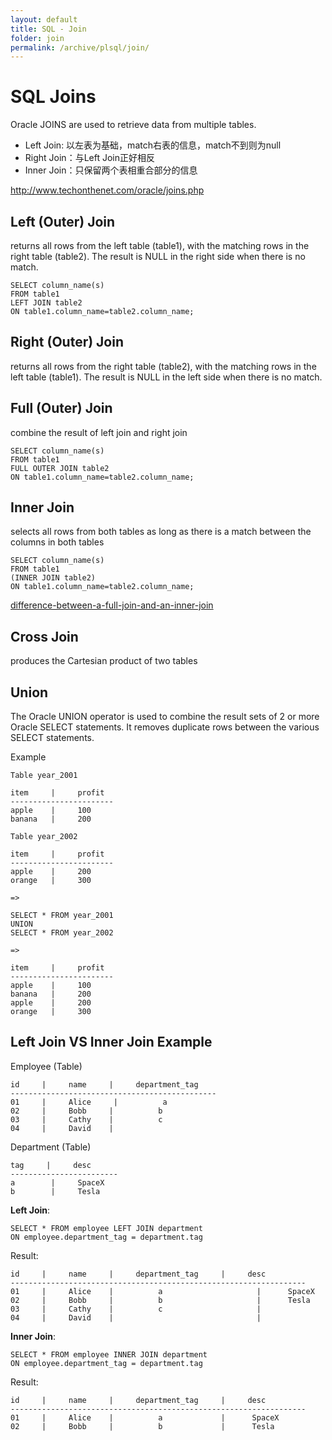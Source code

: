 ```yaml
---
layout: default
title: SQL - Join
folder: join
permalink: /archive/plsql/join/
---
```



# SQL Joins

Oracle JOINS are used to retrieve data from multiple tables.

- Left Join: 以左表为基础，match右表的信息，match不到则为null
- Right Join：与Left Join正好相反
- Inner Join：只保留两个表相重合部分的信息

http://www.techonthenet.com/oracle/joins.php

## Left (Outer) Join

returns all rows from the left table (table1), with the matching rows in the right table (table2). 
The result is NULL in the right side when there is no match.

```
SELECT column_name(s)
FROM table1
LEFT JOIN table2
ON table1.column_name=table2.column_name;
```

## Right (Outer) Join

returns all rows from the right table (table2), with the matching rows in the left table (table1). 
The result is NULL in the left side when there is no match.

## Full (Outer) Join

combine the result of left join and right join

```
SELECT column_name(s)
FROM table1
FULL OUTER JOIN table2
ON table1.column_name=table2.column_name;
```

## Inner Join

selects all rows from both tables as long as there is a match between the columns in both tables

```
SELECT column_name(s)
FROM table1
(INNER JOIN table2)
ON table1.column_name=table2.column_name;
```

[difference-between-a-full-join-and-an-inner-join](http://www.programmerinterview.com/index.php/database-sql/difference-between-a-full-join-and-an-inner-join/)

## Cross Join

produces the Cartesian product of two tables

## Union

The Oracle UNION operator is used to combine the result sets of 2 or more Oracle SELECT statements. 
It removes duplicate rows between the various SELECT statements.

Example

```
Table year_2001

item     |     profit
-----------------------
apple    |     100
banana   |     200

Table year_2002

item     |     profit
-----------------------
apple    |     200
orange   |     300

=>

SELECT * FROM year_2001
UNION
SELECT * FROM year_2002

=>

item     |     profit
-----------------------
apple    |     100
banana   |     200
apple    |     200
orange   |     300

```

## Left Join VS Inner Join Example

Employee (Table)

```
id     |     name     |     department_tag 
----------------------------------------------
01     |     Alice     |          a
02     |     Bobb     |          b
03     |     Cathy    |          c
04     |     David    |          
```

Department (Table)

```
tag     |     desc     
------------------------
a        |     SpaceX    
b        |     Tesla     
```

**Left Join**:

```
SELECT * FROM employee LEFT JOIN department
ON employee.department_tag = department.tag
```

Result:

```
id     |     name     |     department_tag     |     desc      
------------------------------------------------------------------
01     |     Alice    |          a                     |      SpaceX 
02     |     Bobb     |          b                     |      Tesla
03     |     Cathy    |          c                     |
04     |     David    |                                |
```

**Inner Join**:

```
SELECT * FROM employee INNER JOIN department
ON employee.department_tag = department.tag
```

Result:

```
id     |     name     |     department_tag     |     desc      
------------------------------------------------------------------
01     |     Alice    |          a             |      SpaceX 
02     |     Bobb     |          b             |      Tesla
```
